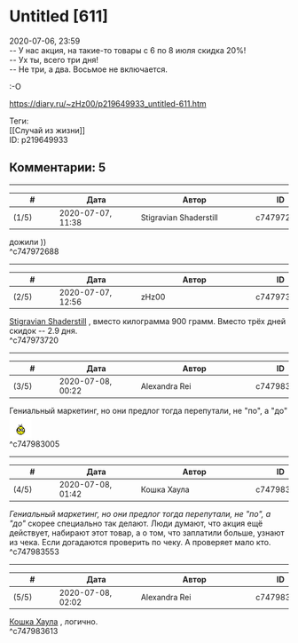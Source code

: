 Untitled [611]
==============

  
2020-07-06, 23:59  
 -- У нас акция, на такие-то товары с 6 по 8 июля скидка 20%!   
 -- Ух ты, всего три дня!   
 -- Не три, а два. Восьмое не включается.   
   
 :-О   
  
<https://diary.ru/~zHz00/p219649933_untitled-611.htm>  
  
Теги:  
[[Случай из жизни]]  
ID: p219649933  


Комментарии: 5
--------------

  


---



|         #         |              Дата              |                     Автор                     |           ID           |
| --- | --- | --- | --- |
| (1/5) | 2020-07-07, 11:38 | Stigravian Shaderstill | c747972688 |

  
 дожили ))   
 ^c747972688

---



|         #         |              Дата              |                     Автор                     |           ID           |
| --- | --- | --- | --- |
| (2/5) | 2020-07-07, 12:56 | zHz00 | c747973720 |

  
  [Stigravian Shaderstill](http://stigravian.diary.ru "Science, Death, Rock-n-Roll")  , вместо килограмма 900 грамм. Вместо трёх дней скидок -- 2.9 дня.   
 ^c747973720

---



|         #         |              Дата              |                     Автор                     |           ID           |
| --- | --- | --- | --- |
| (3/5) | 2020-07-08, 00:22 | Alexandra Rei | c747983005 |

  
  Гениальный маркетинг, но они предлог тогда перепутали, не "по", а "до" ![:crazy:](pics/1231.gif)    
 ^c747983005

---



|         #         |              Дата              |                     Автор                     |           ID           |
| --- | --- | --- | --- |
| (4/5) | 2020-07-08, 01:42 | Кошка Хаула | c747983553 |

  
  *Гениальный маркетинг, но они предлог тогда перепутали, не "по", а "до"*  скорее специально так делают. Люди думают, что акция ещё действует, набирают этот товар, а о том, что заплатили больше, узнают из чека. Если догадаются проверить по чеку. А проверяет мало кто.   
 ^c747983553

---



|         #         |              Дата              |                     Автор                     |           ID           |
| --- | --- | --- | --- |
| (5/5) | 2020-07-08, 02:02 | Alexandra Rei | c747983613 |

  
   [Кошка Хаула](http://rianna88.diary.ru "Старое логово дракона")  , логично.    
 ^c747983613